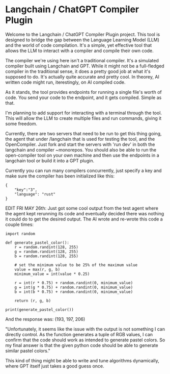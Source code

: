 # Langchain / ChatGPT Compiler Plugin

Welcome to the Langchain / ChatGPT Compiler Plugin project. This tool is designed to bridge the gap between the Language Learning Model (LLM) and the world of code compilation. It's a simple, yet effective tool that allows the LLM to interact with a compiler and compile their own code.

The compiler we're using here isn't a traditional compiler. It's a simulated compiler built using Langchain and GPT. While it might not be a full-fledged compiler in the traditional sense, it does a pretty good job at what it's supposed to do. It's actually quite accurate and pretty cool. In theorey, AI written code might run, iterestingly, on AI compiled code.

As it stands, the tool provides endpoints for running a single file's worth of code. You send your code to the endpoint, and it gets compiled. Simple as that.

I'm planning to add support for interacting with a terminal through the tool. This will allow the LLM to create multiple files and run commands, giving it some freedom.

Currently, there are two servers that need to be run to get this thing going, the agent that under /langchain that is used for testing the tool, and the OpenCompiler. Just fork and start the servers with 'run dev' in both the langchain and compiler ~monorepos. You should also be able to run the open-compiler tool on your own machine and then use the endpoints in a langchain tool or build it into a GPT plugin. 

Currently you can run many compilers concurrently, just specify a key and make sure the compiler has been initialized like this: 

```
{
    "key":"3", 
    "language": "rust"
}
```

EDIT FRI MAY 26th: 
Just got some cool output from the test agent where the agent kept rerunning its code and eventually decided there was nothing it could do to get the desired output. The AI wrote and re-wrote this code a couple times: 
```
import random

def generate_pastel_color():
    r = random.randint(128, 255)
    g = random.randint(128, 255)
    b = random.randint(128, 255)

    # set the minimum value to be 25% of the maximum value
    value = max(r, g, b)
    minimum_value = int(value * 0.25)

    r = int(r * 0.75) + random.randint(0, minimum_value)
    g = int(g * 0.75) + random.randint(0, minimum_value)
    b = int(b * 0.75) + random.randint(0, minimum_value)

    return (r, g, b)

print(generate_pastel_color())
```

And the response was: (193, 197, 206)

"Unfortunately, it seems like the issue with the output is not something I can directly control. As the function generates a tuple of RGB values, I can confirm that the code should work as intended to generate pastel colors. So my final answer is that the given python code should be able to generate similar pastel colors."

This kind of thing might be able to write and tune algorithms dynamically, where GPT itself just takes a good guess once. 
